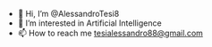 - 👋 Hi, I’m @AlessandroTesi8
- 👀 I’m interested in Artificial Intelligence
- 📫 How to reach me tesialessandro88@gmail.com

<!---
AlessandroTesi8/AlessandroTesi8 is a ✨ special ✨ repository because its `README.md` (this file) appears on your GitHub profile.
You can click the Preview link to take a look at your changes.
--->
